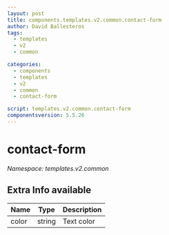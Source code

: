 ```yaml
---
layout: post
title: components.templates.v2.common.contact-form
author: David Ballesteros
tags:
  - templates
  - v2
  - common

categories:
  - components
  - templates
  - v2
  - common
  - contact-form

script: templates.v2.common.contact-form
componentsversion: 5.5.26
---
```

# contact-form

*Namespace: templates.v2.common*

## Extra Info available

| Name | Type | Description |
| --- | --- | --- |
| color | string | Text color |